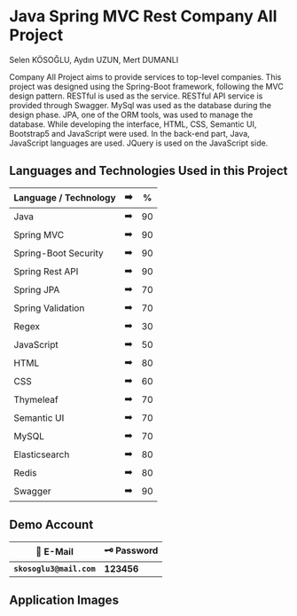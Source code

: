 # Java Spring MVC Rest Company All Project
Selen KÖSOĞLU, Aydın UZUN, Mert DUMANLI

Company All Project aims to provide services to top-level companies. This project was designed using the Spring-Boot framework, following the MVC design pattern. RESTful is used as the service. RESTful API service is provided through Swagger. MySql was used as the database during the design phase. JPA, one of the ORM tools, was used to manage the database. While developing the interface, HTML, CSS, Semantic UI, Bootstrap5 and JavaScript were used. In the back-end part, Java, JavaScript languages are used. JQuery is used on the JavaScript side.

## Languages and Technologies Used in this Project

| Language / Technology | :arrow_right:  |  % | 
| ------------- |:-------------:|:-------------:|
| Java | :arrow_right:  |  90 |
| Spring MVC | :arrow_right:  |  90 |
| Spring-Boot Security | :arrow_right:  |  90 |
| Spring Rest API | :arrow_right:  |  90 |
| Spring JPA | :arrow_right:  |  70 |
| Spring Validation | :arrow_right:  |  70 |
| Regex | :arrow_right:  |  30 |
| JavaScript | :arrow_right:  |  50 |
| HTML | :arrow_right:  |  80 |
| CSS | :arrow_right:  |  60 |
| Thymeleaf | :arrow_right:  |  70 |
| Semantic UI | :arrow_right:  |  70 |
| MySQL | :arrow_right:  |  70 |
| Elasticsearch | :arrow_right:  |  80 |
| Redis | :arrow_right:  |  80 |
| Swagger | :arrow_right:  |  90 |

## Demo Account
| :closed_lock_with_key: E-Mail | :old_key: Password |
|----------|----------|
| **``skosoglu3@mail.com``**| **123456**|

## Application Images
<p>
  

  
<p>
  
